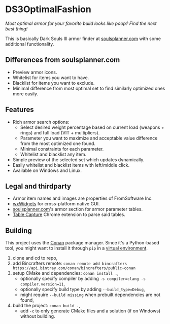# DS3OptimalFashion

*Most optimal armor for your favorite build looks like poop? Find the next best thing!*

This is basically Dark Souls III armor finder at [soulsplanner.com](soulsplanner.com) with some additional functionality.

## Differences from soulsplanner.com
* Preview armor icons.
* Whitelist for items you want to have.
* Blacklist for items you want to exclude.
* Minimal difference from most optimal set to find similarly optimized ones more easily.

## Features
* Rich armor search options:
    * Select desired weight percentage based on current load (weapons + rings) and full load (VIT + multipliers).
    * Parameter you want to maximize and acceptable value difference from the most optimized one found.
    * Minimal constraints for each parameter.
    * Whitelist and blacklist any item.
* Simple preview of the selected set which updates dynamically.
* Easily whitelist and blacklist items with left/middle click.
* Available on Windows and Linux.

## Legal and thirdparty
* Armor item names and images are properties of FromSoftware Inc.
* [wxWidgets](https://www.wxwidgets.org) for cross-platform native GUI.
* [soulsplanner.com](https://soulsplanner.com)'s armor section for armor parameter tables.
* [Table Capture](https://chrome.google.com/webstore/detail/table-capture/iebpjdmgckacbodjpijphcplhebcmeop) Chrome extension to parse said tables.

## Building
This project uses the [Conan](https://docs.conan.io/en/latest/installation.html) package manager.
Since it's a Python-based tool, you might want to install it through `pip` in a [virtual environment](https://packaging.python.org/guides/installing-using-pip-and-virtual-environments/#creating-a-virtual-environment).
1. clone and cd to repo,
1. add Bincrafters remote: `conan remote add bincrafters https://api.bintray.com/conan/bincrafters/public-conan`
1. setup CMake and dependencies: `conan install .`,
    * optionally specify compiler by adding `-s compiler=clang -s compiler.version=11`,
    * optionally specify build type by adding `--build_type=Debug`,
    * might require `--build missing` when prebuilt dependencies are not found,
1. build the project: `conan build .`,
    * add `-c` to only generate CMake files and a solution (if on Windows) without building.